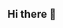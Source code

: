## Hi there 👋

<!--
**TaspinarFindik/TaspinarFindik** is a ✨ _special_ ✨ repository because its `README.md` (this file) appears on your GitHub profile.
- I completed my Python1 training with Aygaz Python Bootcamp and realized the project called stone paper scissors given by our mentors. 

Here are some ideas to get you started:

- 🔭 I’m currently working on Python,SQL
- 🌱 I’m currently learning Python,SQL,Jira
- 📫 How to reach me: 
   Instagram: iremtaspiinar
   Linkedln: linkedin.com/in/iremtaşpınarfındık
   Mail: irem.taspinaarr@gmail.com
-->
